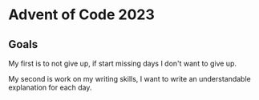 # Advent of Code 2023

## Goals

My first is to not give up, if start missing days I don't want to give up.

My second is work on my writing skills, I want to write an understandable explanation for each day.
